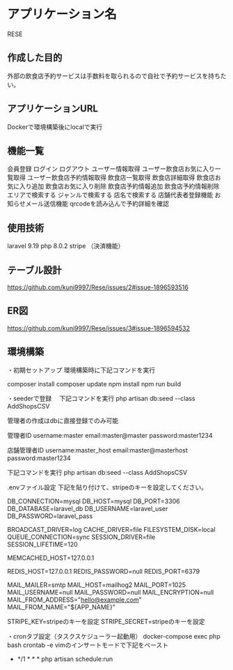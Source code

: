 # アプリケーション名
RESE

## 作成した目的
外部の飲食店予約サービスは手数料を取られるので自社で予約サービスを持ちたい。

## アプリケーションURL
Dockerで環境構築後にlocalで実行

## 機能一覧
会員登録
ログイン
ログアウト
ユーザー情報取得
ユーザー飲食店お気に入り一覧取得
ユーザー飲食店予約情報取得
飲食店一覧取得
飲食店詳細取得
飲食店お気に入り追加
飲食店お気に入り削除
飲食店予約情報追加
飲食店予約情報削除
エリアで検索する
ジャンルで検索する
店名で検索する
店舗代表者登録機能
お知らせメール送信機能
qrcodeを読み込んで予約詳細を確認

## 使用技術
laravel 9.19
php 8.0.2
stripe （決済機能）

## テーブル設計
https://github.com/kuni9997/Rese/issues/2#issue-1896593516

## ER図
https://github.com/kuni9997/Rese/issues/3#issue-1896594532

## 環境構築

・初期セットアップ
環境構築時に下記コマンドを実行

composer install
composer update
npm install
npm run build


・seederで登録　
下記コマンドを実行
php artisan db:seed --class AddShopsCSV

管理者の作成はdbに直接登録でのみ可能

管理者ID
username:master
email:master@master
password:master1234

店舗管理者ID
username:master_host
email:master@masterhost
password:master1234

下記コマンドを実行
php artisan db:seed --class AddShopsCSV


.envファイル設定
下記を貼り付けて、stripeのキーを設定してください。

DB_CONNECTION=mysql
DB_HOST=mysql
DB_PORT=3306
DB_DATABASE=laravel_db
DB_USERNAME=laravel_user
DB_PASSWORD=laravel_pass

BROADCAST_DRIVER=log
CACHE_DRIVER=file
FILESYSTEM_DISK=local
QUEUE_CONNECTION=sync
SESSION_DRIVER=file
SESSION_LIFETIME=120

MEMCACHED_HOST=127.0.0.1

REDIS_HOST=127.0.0.1
REDIS_PASSWORD=null
REDIS_PORT=6379

MAIL_MAILER=smtp
MAIL_HOST=mailhog2
MAIL_PORT=1025
MAIL_USERNAME=null
MAIL_PASSWORD=null
MAIL_ENCRYPTION=null
MAIL_FROM_ADDRESS="hello@example.com"
MAIL_FROM_NAME="${APP_NAME}"

STRIPE_KEY=stripeのキーを設定
STRIPE_SECRET=stripeのキーを設定

・cronタブ設定（タスクスケジューラー起動用）
docker-compose exec php bash
crontab -e
vimのインサートモードで下記をペースト
* */1 * * * php artisan schedule:run

